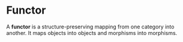 # Functor

A **functor** is a structure-preserving mapping from one category into another. It maps objects into objects and morphisms into morphisms.
